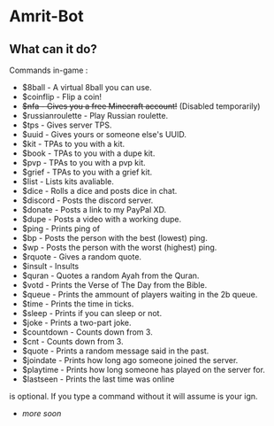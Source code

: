 # Amrit-Bot

## What can it do?

Commands in-game :
 - $8ball - A virtual 8ball you can use.
 - $coinflip - Flip a coin!
 - ~~$nfa - Gives you a free Minecraft account!~~ (Disabled temporarily)
 - $russianroulette - Play Russian roulette.
 - $tps - Gives server TPS.
 - $uuid - Gives yours or someone else's UUID.
 - $kit - TPAs to you with a kit.
 - $book - TPAs to you with a dupe kit.
 - $pvp - TPAs to you with a pvp kit.
 - $grief - TPAs to you with a grief kit.
 - $list - Lists kits avaliable.
 - $dice - Rolls a dice and posts dice in chat.
 - $discord - Posts the discord server.
 - $donate - Posts a link to my PayPal XD.
 - $dupe - Posts a video with a working dupe.
 - $ping <username> - Prints ping of <username>
 - $bp - Posts the person with the best (lowest) ping.
 - $wp - Posts the person with the worst (highest) ping.
 - $rquote - Gives a random quote.
 - $insult <username> - Insults <username> 
 - $quran - Quotes a random Ayah from the Quran.
 - $votd - Prints the Verse of The Day from the Bible.
 - $queue - Prints the ammount of players waiting in the 2b queue.
 - $time - Prints the time in ticks.
 - $sleep - Prints if you can sleep or not.
 - $joke - Prints a two-part joke. 
 - $countdown - Counts down from 3. 
 - $cnt - Counts down from 3. 
 - $quote <username> - Prints a random message <username> said in the past.
 - $joindate <username> - Prints how long ago someone joined the server.
 - $playtime <username> - Prints how long someone has played on the server for.
 - $lastseen <username> - Prints the last time <username> was online
 
<username> is optional. If you type a command without <username> it will assume <username> is your ign.

- *more soon*
